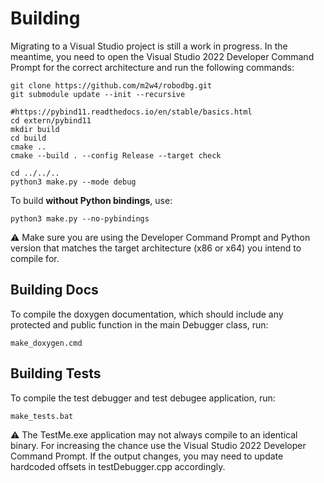Building
===============

Migrating to a Visual Studio project is still a work in progress.
In the meantime, you need to open the Visual Studio 2022 Developer Command Prompt for the correct architecture and run the following commands:

```
git clone https://github.com/m2w4/robodbg.git
git submodule update --init --recursive

#https://pybind11.readthedocs.io/en/stable/basics.html
cd extern/pybind11
mkdir build
cd build
cmake ..
cmake --build . --config Release --target check

cd ../../..
python3 make.py --mode debug
```

To build **without Python bindings**, use:


```
python3 make.py --no-pybindings
```


⚠️ Make sure you are using the Developer Command Prompt and Python version that matches the target architecture (x86 or x64) you intend to compile for.

## Building Docs

To compile the doxygen documentation, which should include any protected and public function in the main Debugger class, run:
```
make_doxygen.cmd
```


## Building Tests

To compile the test debugger and test debugee application, run:
```
make_tests.bat
```

⚠️ The TestMe.exe application may not always compile to an identical binary. For increasing the chance use the Visual Studio 2022 Developer Command Prompt.
If the output changes, you may need to update hardcoded offsets in testDebugger.cpp accordingly.
